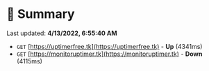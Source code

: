 # 📖 Summary
Last updated: **4/13/2022, 6:55:40 AM**

- `GET` [https://uptimerfree.tk](https://uptimerfree.tk) - **Up** (4341ms)
- `GET` [https://monitoruptimer.tk](https://monitoruptimer.tk) - **Down** (4115ms)
